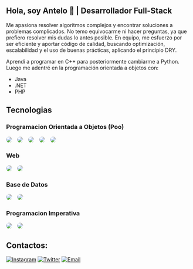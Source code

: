 ## Hola, soy Antelo 👋 | Desarrollador Full-Stack
Me apasiona resolver algoritmos complejos y encontrar soluciones a problemas complicados. No temo equivocarme ni hacer preguntas, ya que prefiero resolver mis dudas lo antes posible. En equipo, me esfuerzo por ser eficiente y aportar código de calidad, buscando optimización, escalabilidad y el uso de buenas prácticas, aplicando el principio DRY.

Aprendí a programar en C++ para posteriormente cambiarme a Python. Luego me adentré en la programación orientada a objetos con:
- Java
- .NET
- PHP
## Tecnologias
<h3>Programacion Orientada a Objetos (Poo)</h3>
<div style="display: inline-block"> 
    <img src="https://img.shields.io/badge/JavaScript-F7DF1E?style=for-the-badge&logo=javascript&logoColor=black" style="align: center; border-radius: 15px; margin-right: 10px;">
    <img src="https://img.shields.io/badge/.NET-5C2D91?style=for-the-badge&logo=.net&logoColor=white" style="align: center; border-radius: 15px; margin-right: 10px;">
</div>

<div style="display: inline-block"> 
<img src="https://img.shields.io/badge/PHP-777BB4?style=for-the-badge&logo=php&logoColor=white" style="align: center; border-radius: 15px; margin-right: 10px;">
    <img src="https://img.shields.io/badge/Java-ED8B00?style=for-the-badge&logo=openjdk&logoColor=white" style="align: center; border-radius: 15px; margin-right: 10px;">
    <img src="https://img.shields.io/badge/C%23-239120?style=for-the-badge&logo=c-sharp&logoColor=white" style="align: center; border-radius: 15px; margin-right: 10px;">
    
</div>
<h3>Web</h3>
<div style="display: inline-block"> 
    <img src="https://img.shields.io/badge/HTML5-E34F26?style=for-the-badge&logo=html5&logoColor=white" style="align: center; border-radius: 15px; margin-right: 10px;">
    <img src="https://img.shields.io/badge/CSS3-1572B6?style=for-the-badge&logo=css3&logoColor=white" style="align: center; border-radius: 15px; margin-right: 10px;">
</div>
<h3>Base de Datos</h3>
<div style="display: inline-block"> 
<img src="https://img.shields.io/badge/MySQL-00000F?style=for-the-badge&logo=mysql&logoColor=white" style="align: center; border-radius: 15px; margin-right: 10px;">
    <img src="https://img.shields.io/badge/Microsoft_SQL_Server-CC2927?style=for-the-badge&logo=microsoft-sql-server&logoColor=white" style="align: center; border-radius: 15px; margin-right: 10px;">
</div>
<h3>Programacion Imperativa</h3>
<div style="display: inline-block"> 
<img src="https://img.shields.io/badge/Python-14354C?style=for-the-badge&logo=python&logoColor=white" style="align: center; border-radius: 15px; margin-right: 10px;">
    <img src="https://img.shields.io/badge/C%2B%2B-00599C?style=for-the-badge&logo=c%2B%2B&logoColor=white" style="align: center; border-radius: 15px; margin-right: 10px;">
    </div>
    
## Contactos:

[![Instagram](https://img.shields.io/badge/Instagram-ff69b4?style=for-the-badge&logo=instagram&logoColor=white)](https://www.instagram.com/)
[![Twitter](https://img.shields.io/badge/Twitter-1da1f2?style=for-the-badge&logo=twitter&logoColor=white)](https://twitter.com/)
[![Email](https://img.shields.io/badge/Email-d14836?style=for-the-badge&logo=gmail&logoColor=white)](mailto:Santino.Antelo@outlook.es)
